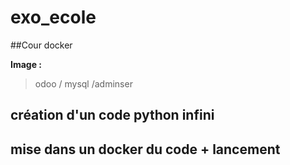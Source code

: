 # exo_ecole
##Cour docker

**Image :**

> odoo / mysql /adminser

## création d'un code python infini


## mise dans un docker du code + lancement
